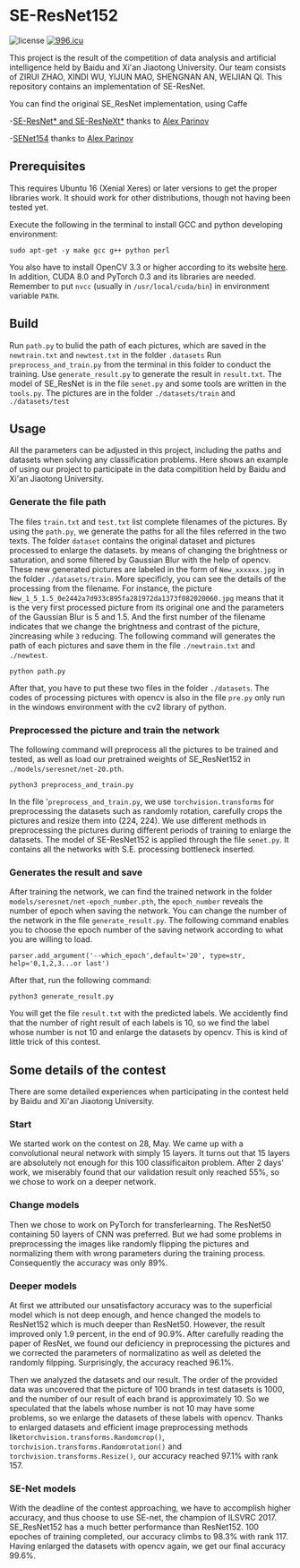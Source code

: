 # SE-ResNet152
![license](https://img.shields.io/bower/l/bootstrap.svg?color=blue) <a href="https://996.icu"><img src="https://img.shields.io/badge/link-996.icu-red.svg" alt="996.icu" /></a>


This project is the result of the competition of data analysis and artificial intelligence held by Baidu and Xi'an Jiaotong University. Our team consists of ZIRUI ZHAO, XINDI WU, YIJUN MAO, SHENGNAN AN, WEIJIAN QI.
This repository contains an implementation of SE-ResNet.

You can find the original SE_ResNet implementation, using Caffe

-[SE-ResNet* and SE-ResNeXt*](https://github.com/hujie-frank/SENet) thanks to [Alex Parinov](https://github.com/creafz)

-[SENet154](https://github.com/hujie-frank/SENet) thanks to [Alex Parinov](https://github.com/creafz)

## Prerequisites
This requires Ubuntu 16 (Xenial Xeres) or later versions to get the proper libraries work. It should work for other distributions, though not having been tested yet. 

Execute the following in the terminal to install GCC and python developing environment:
```
sudo apt-get -y make gcc g++ python perl
```
You also have to install OpenCV 3.3 or higher according to its website [here](https://docs.opencv.org/3.3.1/d7/d9f/tutorial_linux_install.html).
In addition, CUDA 8.0 and PyTorch 0.3 and its libraries are needed. Remember to put `nvcc` (usually in `/usr/local/cuda/bin`) in environment variable `PATH`.

## Build
Run `path.py` to bulid the path of each pictures, which are saved in the `newtrain.txt` and `newtest.txt` in the folder `.datasets`
Run `preprocess_and_train.py` from the terminal in this folder to conduct the training.
Use `generate_result.py` to generate the result in `result.txt`.
The model of SE_ResNet is in the file `senet.py` and some tools are written in the `tools.py`.
The pictures are in the folder `./datasets/train` and `./datasets/test`

## Usage
All the parameters can be adjusted in this project, including the paths and datasets when solving any classification problems. Here shows an example of using our project to participate in the data compitition held by Baidu and Xi'an Jiaotong University.

### Generate the file path
The files `train.txt` and `test.txt` list complete filenames of the pictures. By using the `path.py`, we generate the paths for all the files referred in the two texts. The folder `dataset` contains the original dataset and pictures processed to enlarge the datasets. by means of changing the brightness or saturation, and some filtered by Gaussian Blur with the help of opencv. These new generated pictures are labeled in the form of `New_xxxxxx.jpg` in the folder `./datasets/train`. More specificly, you can see the details of the processing from the filename. For instance, the picture `New_1_5_1.5_0e2442a7d933c895fa281972da1373f082020060.jpg` means that it is the very first processed picture from its original one and the parameters of the Gaussian Blur is 5 and 1.5. And the first number of the filename indicates that we change the brightness and contrast of the picture, `2`increasing while `3` reducing.
The following command will generates the path of each pictures and save them in the file `./newtrain.txt` and `./newtest`.
```
python path.py 
```
After that, you have to put these two files in the folder `./datasets`.
The codes of processing pictures with opencv is also in the file `pre.py` only run in the windows environment with the cv2 library of python.

### Preprocessed the picture and train the network
The following command will preprocess all the pictures to be trained and tested, as well as load our pretrained weights of SE_ResNet152 in `./models/seresnet/net-20.pth`.
```
python3 preprocess_and_train.py
```
In the file '`preprocess_and_train.py`, we use `torchvision.transforms` for preprocessing the datasets such as randomly rotation, carefully crops the pictures and resize them into (224, 224). We use different methods in preprocessing the pictures during different periods of training to enlarge the datasets. 
The model of SE-ResNet152 is applied through the file `senet.py`. It contains all the networks with S.E. processing bottleneck inserted.

### Generates the result and save
After training the network, we can find the trained network in the folder `models/seresnet/net-epoch_number.pth`, the `epoch_number` reveals the number of epoch when saving the network. You can change the number of the network in the file `generate_result.py`. The following command enables you to choose the epoch number of the saving network according to what you are willing to load.
```
parser.add_argument('--which_epoch',default='20', type=str, help='0,1,2,3...or last')
```
After that, run the following command:
```
python3 generate_result.py
```
You will get the file `result.txt` with the predicted labels.
We accidently find that the number of right result of each labels is 10, so we find the label whose number is not 10 and enlarge the datasets by opencv. This is kind of little trick of this contest.

## Some details of the contest
There are some detailed experiences when participating in the contest held by Baidu and Xi'an Jiaotong University. 

### Start
We started work on the contest on 28, May. We came up with a convolutional neural network with simply 15 layers. It turns out that 15 layers are absolutely not enough for this 100 classificaiton problem. After 2 days' work, we miserably found that our validation result only reached 55%, so we chose to work on a deeper network.

### Change models
Then we chose to work on PyTorch for transferlearning. The ResNet50 containing 50 layers of CNN was preferred. But we had some problems in preprocessing the images like randomly flipping the pictures and normalizing them with wrong parameters during the training process. Consequently the accuracy was only 89%.

### Deeper models
At first we attributed our unsatisfactory accuracy was to the superficial model which is not deep enough, and hence changed the models to ResNet152 which is much deeper than ResNet50. However, the result improved only 1.9 percent, in the end of 90.9%. After carefully reading the paper of ResNet, we found our deficiency in preprocessing the pictures and we corrected the parameters of normalizatino as well as deleted the randomly filpping. Surprisingly, the accuracy reached 96.1%.

Then we analyzed the datasets and our result. The order of the provided data was uncovered that the picture of 100 brands in test datasets is 1000, and the number of our result of each brand is approximately 10. So we speculated that the labels whose number is not 10 may have some problems, so we enlarge the datasets of these labels with opencv. 
Thanks to enlarged datasets and efficient image preprocessing methods like`torchvision.transforms.Randomcrop()`, `torchvision.transforms.Randomrotation()` and `torchvision.transforms.Resize()`, our accuracy reached 97.1% with rank 157.

### SE-Net models
With the deadline of the contest approaching, we have to accomplish higher accuracy, and thus choose to use SE-net, the champion of ILSVRC 2017. SE_ResNet152 has a much better performance than ResNet152. 100 epoches of training completed, our accuracy climbs to 98.3% with rank 117.
Having enlarged the datasets with opencv again, we get our final accuracy 99.6%.


